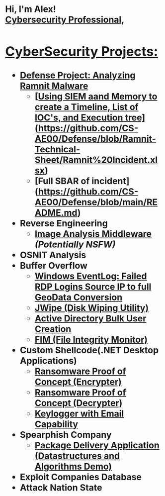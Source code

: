 <h1>Hi, I'm Alex! <br/><a href="https://github.com/CS-AE00">Cybersecurity Professional</a>, <a href="https://www.linkedin.com/in/alexandra-echazarreta-8a3225229/">
<h2> CyberSecurity Projects:</h2>

- <b>Defense Project: Analyzing Ramnit Malware </b>
  - [Using SIEM aand Memory to create a Timeline, List of IOC's, and Execution tree] (https://github.com/CS-AE00/Defense/blob/Ramnit-Technical-Sheet/Ramnit%20Incident.xlsx)
  - [Full SBAR of incident] (https://github.com/CS-AE00/Defense/blob/main/README.md)
- <b>Reverse Engineering</b>
  - [Image Analysis Middleware](https://github.com/joshmadakor1/4chan-Image-Analysis-Middleware-C964) <b><i>(Potentially NSFW)</b></i>
- <b>OSNIT Analysis</b>
- <b>Buffer Overflow</b>
  - [Windows EventLog: Failed RDP Logins Source IP to full GeoData Conversion](https://github.com/joshmadakor1/Sentinel-Lab)
  - [JWipe (Disk Wiping Utility)](https://github.com/joshmadakor1/Jwipe.PowerShell)
  - [Active Directory Bulk User Creation](https://github.com/joshmadakor1/AD_PS)
  - [FIM (File Integrity Monitor)](https://github.com/joshmadakor1/PowerShell-Integrity-FIM)
- <b> Custom Shellcode(.NET Desktop Applications)</b>
  - [Ransomware Proof of Concept (Encrypter)](https://github.com/joshmadakor1/EncrypterPOC)
  - [Ransomware Proof of Concept (Decrypter)](https://github.com/joshmadakor1/DecrypterPOC)
  - [Keylogger with Email Capability](https://github.com/joshmadakor1/Key-Logger-With-Email)
- <b>Spearphish Company</b>
  - [Package Delivery Application (Datastructures and Algorithms Demo)](https://github.com/joshmadakor1/Package-Delivery-Pathfinding-Algorithm)
- <b>Exploit Companies Database </b>
- <b>Attack Nation State </b>
